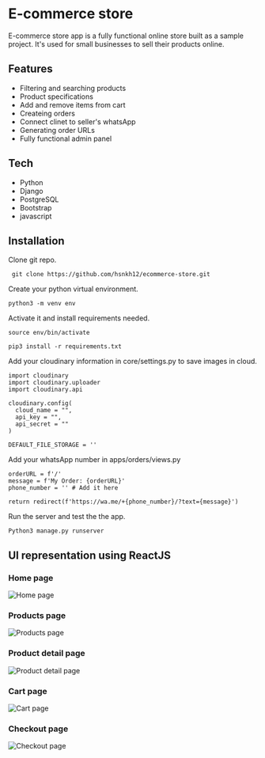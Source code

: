 # E-commerce store
E-commerce store app is a fully functional online store built as a sample project. 
It's used for small businesses to sell their products online.

## Features
- Filtering and searching products
- Product specifications
- Add and remove items from cart
- Createing orders
- Connect clinet to seller's whatsApp
- Generating order URLs
- Fully functional admin panel

## Tech
- Python
- Django
- PostgreSQL
- Bootstrap
- javascript 


## Installation

Clone git repo.
```
 git clone https://github.com/hsnkh12/ecommerce-store.git
```
Create your python virtual environment.
```
python3 -m venv env
```
Activate it and install requirements needed.
```
source env/bin/activate
```
```
pip3 install -r requirements.txt
```
Add your cloudinary information in core/settings.py to save images in cloud.
```
import cloudinary
import cloudinary.uploader
import cloudinary.api

cloudinary.config( 
  cloud_name = "", 
  api_key = "", 
  api_secret = "" 
)

DEFAULT_FILE_STORAGE = ''
```
Add your whatsApp number in apps/orders/views.py
```
orderURL = f'/'
message = f'My Order: {orderURL}'
phone_number = '' # Add it here

return redirect(f'https://wa.me/+{phone_number}/?text={message}')
```
Run the server and test the the app.
```
Python3 manage.py runserver
```


## UI representation using ReactJS

### Home page
![Home page](images/store-img-1.PNG)

### Products page
![Products page](images/store-img-2.PNG)

### Product detail page
![Product detail page](images/store-img-3.PNG)

### Cart page
![Cart page](images/store-img-4.PNG)

### Checkout page
![Checkout page](images/store-img-5.PNG)




